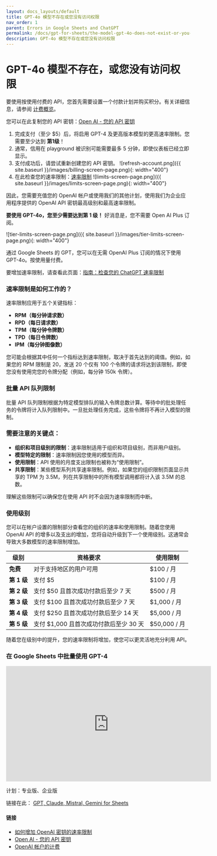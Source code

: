 ```yaml
---
layout: docs_layouts/default
title: GPT-4o 模型不存在或您没有访问权限
nav_order: 1
parent: Errors in Google Sheets and ChatGPT
permalink: /docs/gpt-for-sheets/the-model-gpt-4o-does-not-exist-or-you-do-not-have-access-to-it/chinese
description: GPT-4o 模型不存在或您没有访问权限
---
```


# GPT-4o 模型不存在，或您没有访问权限

要使用按使用付费的 API，您首先需要设置一个付款计划并购买积分。有关详细信息，请参阅 [计费概览](https://platform.openai.com/settings/organization/billing/overview)。

您可以在此复制您的 API 密钥：<a href="https://platform.openai.com/api-keys" rel="nofollow" target="_blank">Open AI - 您的 API 密钥</a>

1. 完成支付（至少 $5）后，将启用 GPT-4 及更高版本模型的更高速率限制。您需要至少达到 **第1级**！
2. 通常，信用在 playground 被识别可能需要最多 5 分钟，即使仪表板已经立即显示。
3. 支付成功后，请尝试重新创建您的 API 密钥。
   ![refresh-account.png]({{ site.baseurl }}/images/billing-screen-page.png){: width="400"}
4. 在此检查您的速率限制：<a rel="nofollow" target="_blank" href="https://platform.openai.com/settings/organization/limits">速率限制</a>
   ![limits-screen-page.png]({{ site.baseurl }}/images/limits-screen-page.png){: width="400"}

因此，您需要充值您的 OpenAI 帐户或使用我们的其他计划，使用我们为企业应用程序提供的 OpenAI API 密钥最高级别和最高速率限制。

**要使用 GPT-4o，您至少需要达到第 1 级！**
好消息是，您不需要 Open AI Plus 订阅。

![tier-limits-screen-page.png]({{ site.baseurl }}/images/tier-limits-screen-page.png){: width="400"}

通过 Google Sheets 的 GPT，您可以在无需 OpenAI Plus 订阅的情况下使用 GPT-4o。按使用量付费。

要增加速率限制，请查看此页面：<a href="https://platform.openai.com/docs/guides/rate-limits" rel="nofollow" target="_blank">指南：检查您的 ChatGPT 速率限制</a>

### 速率限制是如何工作的？

速率限制应用于五个关键指标：

- **RPM（每分钟请求数）**
- **RPD（每日请求数）**
- **TPM（每分钟令牌数）**
- **TPD（每日令牌数）**
- **IPM（每分钟图像数）**

您可能会根据其中任何一个指标达到速率限制，取决于首先达到的阈值。例如，如果您的 RPM 限制是 20，发送 20 个仅有 100 个令牌的请求将达到该限制，即使您没有使用完您的令牌分配（例如，每分钟 150k 令牌）。

### 批量 API 队列限制

批量 API 队列限制根据为特定模型排队的输入令牌总数计算。等待中的批处理任务的令牌将计入队列限制中。一旦批处理任务完成，这些令牌将不再计入模型的限制。

### 需要注意的关键点：

- **组织和项目级别的限制**：速率限制适用于组织和项目级别，而非用户级别。
- **模型特定的限制**：速率限制因您使用的模型而异。
- **使用限制**：API 使用的月度支出限制也被称为“使用限制”。
- **共享限制**：某些模型系列共享速率限制。例如，如果您的组织限制页面显示共享的 TPM 为 3.5M，列在共享限制中的所有模型调用都将计入该 3.5M 的总数。

理解这些限制可以确保您在使用 API 时不会因为速率限制而中断。

### 使用级别

您可以在帐户设置的限制部分查看您的组织的速率和使用限制。随着您使用 OpenAI API 的增多以及支出的增加，您将自动升级到下一个使用级别。这通常会导致大多数模型的速率限制增加。

| **级别**    | **资格要求**                                                 | **使用限制**      |
|-------------|--------------------------------------------------------------|-------------------|
| **免费**    | 对于支持地区的用户可用                                         | $100 / 月         |
| **第 1 级** | 支付 $5                                                      | $100 / 月         |
| **第 2 级** | 支付 $50 且首次成功付款后至少 7 天                           | $500 / 月         |
| **第 3 级** | 支付 $100 且首次成功付款后至少 7 天                          | $1,000 / 月       |
| **第 4 级** | 支付 $250 且首次成功付款后至少 14 天                         | $5,000 / 月       |
| **第 5 级** | 支付 $1,000 且首次成功付款后至少 30 天                       | $50,000 / 月      |

随着您在级别中的提升，您的速率限制将增加，使您可以更灵活地充分利用 API。

### 在 Google Sheets 中批量使用 GPT-4
<iframe width="560" height="315" src="https://www.youtube.com/embed/V4IRVKBHJy4?si=3qoBVoXAddHTg7qR" title="如何使用 GPT for Sheets" frameborder="0" allow="accelerometer; autoplay; clipboard-write; encrypted-media; gyroscope; picture-in-picture; web-share" allowfullscreen></iframe>

计划：专业版、企业版

链接在此： [GPT, Claude, Mistral, Gemini for Sheets](https://docgpt.ai/gpt-for-sheets/)

#### 链接
- <a href="https://platform.openai.com/docs/guides/rate-limits?context=tier-free" rel="nofollow" target="_blank">如何增加 OpenAI 密钥的速率限制</a>
- <a href="https://platform.openai.com/api-keys" rel="nofollow" target="_blank">Open AI - 您的 API 密钥</a>
- <a href="https://platform.openai.com/account/billing/overview" rel="nofollow" target="_blank">OpenAI 帐户的计费</a>

